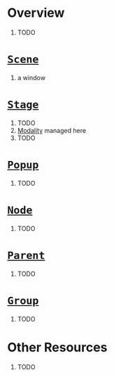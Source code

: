 # Overview
1. TODO


# [`Scene`](https://openjfx.io/javadoc/19/javafx.graphics/javafx/scene/package-summary.html)
1. a window


# [`Stage`](https://openjfx.io/javadoc/19/javafx.graphics/javafx/stage/Stage.html)
1. TODO
1. [Modality](https://openjfx.io/javadoc/19/javafx.graphics/javafx/stage/Modality.html) managed here
1. TODO


# [`Popup`](https://openjfx.io/javadoc/19/javafx.graphics/javafx/stage/Popup.html)
1. TODO


# [`Node`](https://javadoc.io/static/org.openjfx/javafx-fxml/19/javafx.graphics/javafx/scene/Node.html)
1. TODO


# [`Parent`](https://javadoc.io/static/org.openjfx/javafx-fxml/19/javafx.graphics/javafx/scene/Parent.html)
1. TODO


# [`Group`](https://javadoc.io/static/org.openjfx/javafx-fxml/19/javafx.graphics/javafx/scene/Group.html)
1. TODO


# Other Resources
1. TODO

